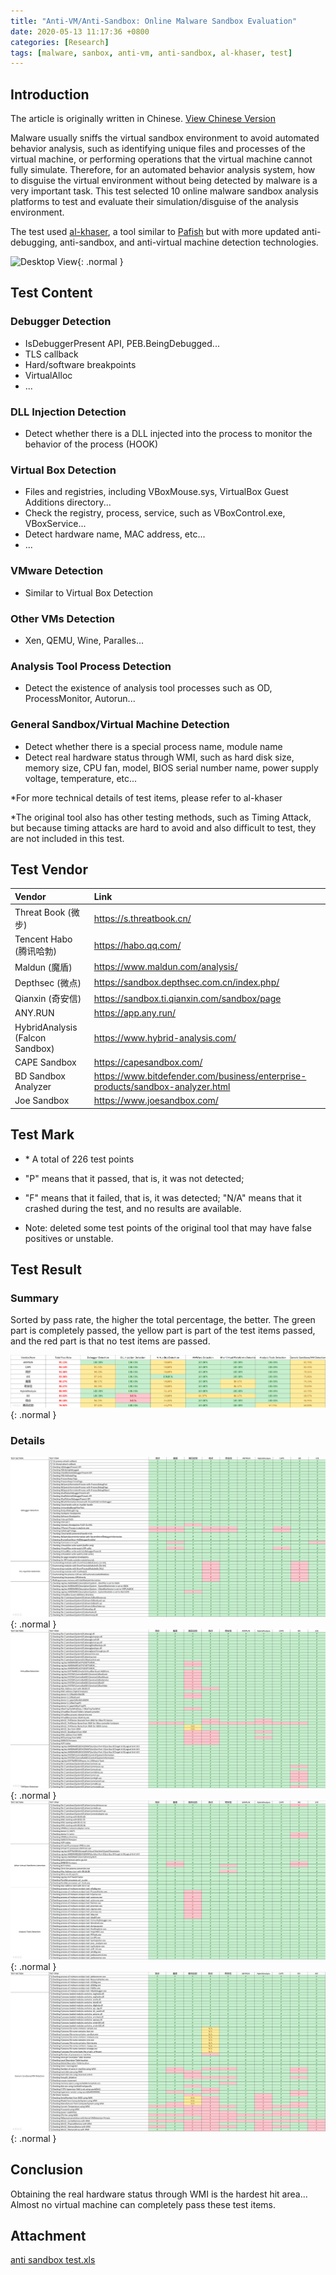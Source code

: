 ```yaml
---
title: "Anti-VM/Anti-Sandbox: Online Malware Sandbox Evaluation"
date: 2020-05-13 11:17:36 +0800
categories: [Research]
tags: [malware, sanbox, anti-vm, anti-sandbox, al-khaser, test]
---
```


## Introduction

The article is originally written in Chinese. [View Chinese Version](https://bbs.kafan.cn/thread-2181869-1-1.html)

Malware usually sniffs the virtual sandbox environment to avoid automated behavior analysis, such as identifying unique files and processes of the virtual machine, or performing operations that the virtual machine cannot fully simulate. Therefore, for an automated behavior analysis system, how to disguise the virtual environment without being detected by malware is a very important task. This test selected 10 online malware sandbox analysis platforms to test and evaluate their simulation/disguise of the analysis environment.

The test used [al-khaser](https://github.com/LordNoteworthy/al-khaser), a tool similar to [Pafish](https://github.com/a0rtega/pafish) but with more updated anti-debugging, anti-sandbox, and anti-virtual machine detection technologies.

 ![Desktop View](https://camo.githubusercontent.com/49c2e5b18f18be255041867e34b3f33d9c29e9171249a03455ed79b3b277c9d1/68747470733a2f2f7777772e6d696e646d6569737465722e636f6d2f66696c65732f617661746172732f303033352f383333322f6f726967696e616c2f6176617461722e6a7067){: .normal }


 ## Test Content

 ### Debugger Detection

 - IsDebuggerPresent API, PEB.BeingDebugged...
 - TLS callback
 - Hard/software breakpoints
 - VirtualAlloc
 - ...

 ### DLL Injection Detection

 - Detect whether there is a DLL injected into the process to monitor the behavior of the process (HOOK)

 ### Virtual Box Detection

 - Files and registries, including VBoxMouse.sys, VirtualBox Guest Additions directory...
 - Check the registry, process, service, such as VBoxControl.exe, VBoxService...
 - Detect hardware name, MAC address, etc...
 - ...

 ### VMware Detection

 - Similar to Virtual Box Detection

 ### Other VMs Detection

 - Xen, QEMU, Wine, Paralles...

 ### Analysis Tool Process Detection

 - Detect the existence of analysis tool processes such as OD, ProcessMonitor, Autorun...

 ### General Sandbox/Virtual Machine Detection

 - Detect whether there is a special process name, module name
 - Detect real hardware status through WMI, such as hard disk size, memory size, CPU fan, model, BIOS serial number name, power supply voltage, temperature, etc...

*For more technical details of test items, please refer to al-khaser

*The original tool also has other testing methods, such as Timing Attack, but because timing attacks are hard to avoid and also difficult to test, they are not included in this test.

## Test Vendor

| Vendor            | Link              |
| :-----            | :----             |
| Threat Book (微步)      | https://s.threatbook.cn/ |
| Tencent Habo (腾讯哈勃)| https://habo.qq.com/                  |
| Maldun (魔盾)     | https://www.maldun.com/analysis/      |
| Depthsec (微点)    | https://sandbox.depthsec.com.cn/index.php/ |
| Qianxin (奇安信)    | https://sandbox.ti.qianxin.com/sandbox/page                  |
| ANY.RUN                  | https://app.any.run/   |
| HybridAnalysis (Falcon Sandbox)|https://www.hybrid-analysis.com/|
| CAPE Sandbox| https://capesandbox.com/|
| BD Sandbox Analyzer|https://www.bitdefender.com/business/enterprise-products/sandbox-analyzer.html|
|Joe Sandbox|https://www.joesandbox.com/|

## Test Mark

- \* A total of 226 test points 

- "P" means that it passed, that is, it was not detected; 

- "F" means that it failed, that is, it was detected; "N/A" means that it crashed during the test, and no results are available.

- Note: deleted some test points of the original tool that may have false positives or unstable.

## Test Result

### Summary

Sorted by pass rate, the higher the total percentage, the better. The green part is completely passed, the yellow part is part of the test items passed, and the red part is that no test items are passed.

![Desktop View](/assets/img/malware-sandbox-evaluation/summary.png){: .normal }

### Details

![Desktop View](/assets/img/malware-sandbox-evaluation/page-1.png){: .normal }
![Desktop View](/assets/img/malware-sandbox-evaluation/page-2.png){: .normal }
![Desktop View](/assets/img/malware-sandbox-evaluation/page-3.png){: .normal }
![Desktop View](/assets/img/malware-sandbox-evaluation/page-4.png){: .normal }

## Conclusion

Obtaining the real hardware status through WMI is the hardest hit area... Almost no virtual machine can completely pass these test items.

## Attachment

[anti sandbox test.xls](/assets/file/malware-sandbox-evaluation/anti-sandbox-test.zip)

